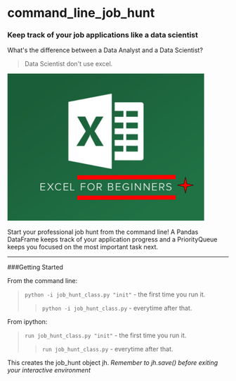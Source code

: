 # command_line_job_hunt
### Keep track of your job applications like a data scientist

What's the difference between a Data Analyst and a Data Scientist?
> Data Scientist don't use excel.


![for_beginners](imgs/for_beginners.png)

Start your professional job hunt from the command line!
A Pandas DataFrame keeps track of your application progress
and a PriorityQueue keeps you focused on the most important task next.

___


###Getting Started


From the command line:
> ```python -i job_hunt_class.py "init"```  - the first time you run it.
>> ```python -i job_hunt_class.py```  - everytime after that.

From ipython:
> ```run job_hunt_class.py "init"```  - the first time you run it.
>> ```run job_hunt_class.py```  - everytime after that.

This creates the job_hunt object jh.
*Remember to jh.save() before exiting your interactive environment*

